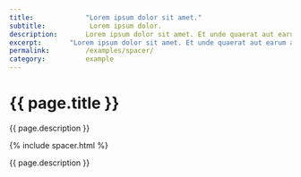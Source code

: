 ```yaml
---
title:             "Lorem ipsum dolor sit amet."
subtitle:           Lorem ipsum dolor.
description:       Lorem ipsum dolor sit amet. Et unde quaerat aut earum animi aut explicabo saepe qui quibusdam accusamus ut velit asperiores vel natus temporibus. Qui sapiente saepe qui totam saepe est suscipit quia vel error provident cum omnis eius aut galisum rem nulla dolor? Qui internos voluptas est nulla odit est temporibus expedita eos quidem cumque. Ea voluptates eligendi quo rerum libero et molestiae harum vel fugit magni et cupiditate optio At quia consequuntur ut exercitationem laboriosam. Cum blanditiis voluptatibus At amet sunt At quia deleniti id quibusdam neque ut odio placeat.
excerpt:       "Lorem ipsum dolor sit amet. Et unde quaerat aut earum animi aut explicabo saepe qui quibusdam accusamus ut velit asperiores vel natus temporibus."
permalink:         /examples/spacer/
category:          example
---
```

<h1>{{ page.title }}</h1>
<p class = "text-justify">{{ page.description }}</p>
{% include spacer.html %}
<p class = "text-justify">{{ page.description }}</p>
